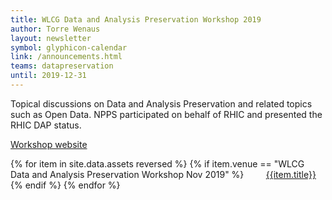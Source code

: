 ```yaml
---
title: WLCG Data and Analysis Preservation Workshop 2019
author: Torre Wenaus
layout: newsletter
symbol: glyphicon-calendar
link: /announcements.html
teams: datapreservation
until: 2019-12-31
---
```


Topical discussions on Data and Analysis Preservation and related topics such as Open Data. NPPS participated on behalf of RHIC and presented the RHIC DAP status.

[Workshop website](https://indico.cern.ch/event/858039/)

<p>
{% for item in site.data.assets reversed %}
    {% if item.venue == "WLCG Data and Analysis Preservation Workshop Nov 2019" %}
        &nbsp; &nbsp; &nbsp; &nbsp; <a href="{{item.name}}" target="_blank">{{item.title}}</a><br>
    {% endif %}
{% endfor %}
</p>
